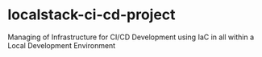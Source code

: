 # localstack-ci-cd-project
Managing of Infrastructure for CI/CD Development using IaC in all within a Local Development Environment
